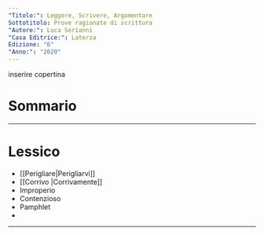 ```yaml
---
"Titolo:": Leggere, Scrivere, Argomentare
Sottotitolo: Prove ragionate di scrittura
"Autore:": Luca Serianni
"Casa Editrice:": Laterza
Edizione: "6"
"Anno:": "2020"
---
```

inserire copertina

# Sommario


----------------------------------------------------------------

# Lessico
- [[Perigliare|Perigliarvi]]
- [[Corrivo |Corrivamente]]
- Improperio
- Contenzioso
- Pamphlet
- 

----------------------------------------------------------------
